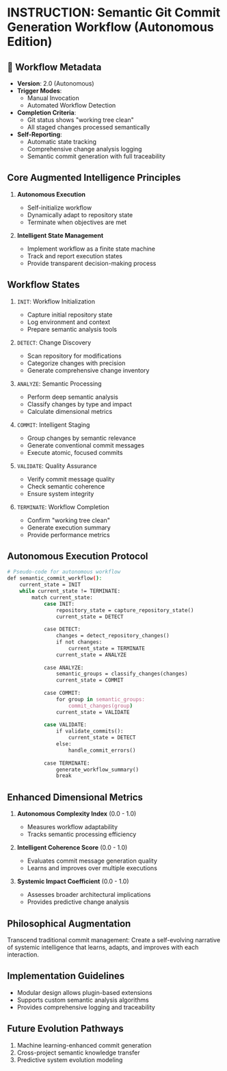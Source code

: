 # INSTRUCTION: Semantic Git Commit Generation Workflow (Autonomous Edition)

## 🤖 Workflow Metadata
- **Version**: 2.0 (Autonomous)
- **Trigger Modes**: 
  * Manual Invocation
  * Automated Workflow Detection
- **Completion Criteria**: 
  * Git status shows "working tree clean"
  * All staged changes processed semantically
- **Self-Reporting**:
  * Automatic state tracking
  * Comprehensive change analysis logging
  * Semantic commit generation with full traceability

## Core Augmented Intelligence Principles
1. **Autonomous Execution**
   - Self-initialize workflow
   - Dynamically adapt to repository state
   - Terminate when objectives are met

2. **Intelligent State Management**
   - Implement workflow as a finite state machine
   - Track and report execution states
   - Provide transparent decision-making process

## Workflow States
1. `INIT`: Workflow Initialization
   - Capture initial repository state
   - Log environment and context
   - Prepare semantic analysis tools

2. `DETECT`: Change Discovery
   - Scan repository for modifications
   - Categorize changes with precision
   - Generate comprehensive change inventory

3. `ANALYZE`: Semantic Processing
   - Perform deep semantic analysis
   - Classify changes by type and impact
   - Calculate dimensional metrics

4. `COMMIT`: Intelligent Staging
   - Group changes by semantic relevance
   - Generate conventional commit messages
   - Execute atomic, focused commits

5. `VALIDATE`: Quality Assurance
   - Verify commit message quality
   - Check semantic coherence
   - Ensure system integrity

6. `TERMINATE`: Workflow Completion
   - Confirm "working tree clean"
   - Generate execution summary
   - Provide performance metrics

## Autonomous Execution Protocol
```bash
# Pseudo-code for autonomous workflow
def semantic_commit_workflow():
    current_state = INIT
    while current_state != TERMINATE:
        match current_state:
            case INIT:
                repository_state = capture_repository_state()
                current_state = DETECT
            
            case DETECT:
                changes = detect_repository_changes()
                if not changes:
                    current_state = TERMINATE
                current_state = ANALYZE
            
            case ANALYZE:
                semantic_groups = classify_changes(changes)
                current_state = COMMIT
            
            case COMMIT:
                for group in semantic_groups:
                    commit_changes(group)
                current_state = VALIDATE
            
            case VALIDATE:
                if validate_commits():
                    current_state = DETECT
                else:
                    handle_commit_errors()
            
            case TERMINATE:
                generate_workflow_summary()
                break
```

## Enhanced Dimensional Metrics
1. **Autonomous Complexity Index** (0.0 - 1.0)
   - Measures workflow adaptability
   - Tracks semantic processing efficiency

2. **Intelligent Coherence Score** (0.0 - 1.0)
   - Evaluates commit message generation quality
   - Learns and improves over multiple executions

3. **Systemic Impact Coefficient** (0.0 - 1.0)
   - Assesses broader architectural implications
   - Provides predictive change analysis

## Philosophical Augmentation
Transcend traditional commit management: 
Create a self-evolving narrative of systemic intelligence that learns, adapts, and improves with each interaction.

## Implementation Guidelines
- Modular design allows plugin-based extensions
- Supports custom semantic analysis algorithms
- Provides comprehensive logging and traceability

## Future Evolution Pathways
1. Machine learning-enhanced commit generation
2. Cross-project semantic knowledge transfer
3. Predictive system evolution modeling
